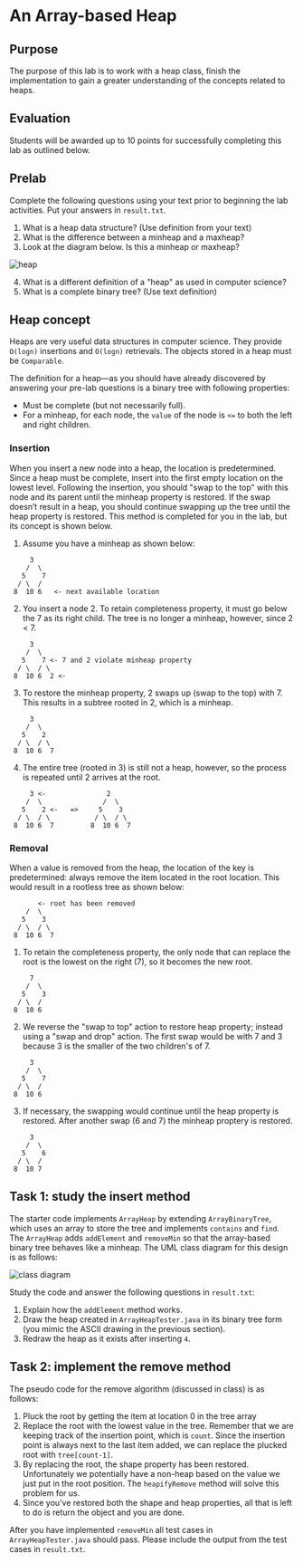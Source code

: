 # An Array-based Heap
## Purpose
The purpose of this lab is to work with a heap class, finish the
implementation to gain a greater understanding of the concepts related to heaps.

## Evaluation
Students will be awarded up to 10 points for successfully completing this lab
as outlined below.

## Prelab
Complete the following questions using your text prior to beginning the lab
activities. Put your answers in `result.txt`.

1. What is a heap data structure? (Use definition from your text)
2. What is the difference between a minheap and a maxheap?
3. Look at the diagram below.  Is this a minheap or maxheap?

![heap](./images/heap.png)

4. What is a different definition of a "heap" as used in computer science?
5. What is a complete binary tree? (Use text definition)

## Heap concept
Heaps are very useful data structures in computer science. They provide
`O(logn)` insertions and `O(logn)` retrievals. The objects stored in a heap must be `Comparable`.

The definition for a heap—as you should have already discovered by answering
your pre-lab questions is a binary tree with following properties:
* Must be complete (but not necessarily full).
* For a minheap, for each node, the `value` of the node is `<=` to both the left and right children.

### Insertion
When you insert a new node into a heap, the location is predetermined.
Since a heap must be complete, insert into the first empty location on the
lowest level. Following the insertion, you should "swap to the top" with this
node and its parent until the minheap property is restored. If the swap doesn’t
result in a heap, you should continue swapping up the tree until the heap
property is restored. This method is completed for you in the lab, but its
concept is shown below.

1. Assume you have a minheap as shown below:
```
     3
    /  \
   5    7
  / \  /
 8  10 6   <- next available location
```
2. You insert a node 2. To retain completeness property, it must
   go below the 7 as its right child. The tree is no longer a minheap, however,
   since 2 < 7.
```
     3
    /  \
   5    7 <- 7 and 2 violate minheap property
  / \  / \
 8  10 6  2 <-
```
3. To restore the minheap property, 2 swaps up (swap to the top) with 7.  This
   results in a subtree rooted in 2, which is a minheap.
```
     3
    /  \
   5    2
  / \  / \
 8  10 6  7
```
4. The entire tree (rooted in 3) is still not a heap, however, so the process
   is repeated until 2 arrives at the root.
```
     3 <-               2
    /  \               /  \
   5    2 <-   =>     5    3
  / \  / \           / \  / \
 8  10 6  7         8  10 6  7
```
### Removal
When a value is removed from the heap, the location of the key is
predetermined: always remove the item located in the root location. This would
result in a rootless tree as shown below:
```
       <- root has been removed
    /  \
   5    3
  / \  / \
 8  10 6  7
```
1. To retain the completeness property, the only node that can replace the root
   is the lowest on the right (7), so it becomes the new root.
```
     7
    /  \
   5    3
  / \  /
 8  10 6
```
2. We reverse the "swap to top" action to restore heap property; instead using
   a "swap and drop" action. The first swap would be with 7 and 3 because 3 is the smaller of the two children's of 7.
```
     3
    /  \
   5    7
  / \  /
 8  10 6
```
3. If necessary, the swapping would continue until the heap property is restored. After another swap (6 and 7) the minheap proptery is restored.
```
     3
    /  \
   5    6
  / \  /
 8  10 7
```

## Task 1: study the insert method
The starter code implements `ArrayHeap` by extending `ArrayBinaryTree`, which uses an array to store the tree and implements `contains` and `find`. The `ArrayHeap` adds `addElement` and `removeMin` so that the array-based binary tree behaves like a minheap. The UML class diagram for this design is as follows:

![class diagram](./images/class_diagram.png)

Study the code and answer the following questions in `result.txt`:
1. Explain how the `addElement` method works.
2. Draw the heap created in `ArrayHeapTester.java` in its binary tree form (you mimic the ASCII drawing in the previous section).
3. Redraw the heap as it exists after inserting `4`.

## Task 2: implement the remove method
The pseudo code for the remove algorithm (discussed in class) is as follows:
1. Pluck the root by getting the item at location 0 in the tree array
2. Replace the root with the lowest value in the tree. Remember that we are keeping track of the insertion point, which is `count`. Since the insertion point is always next to the last item added, we can replace the plucked root with `tree[count-1]`.
3. By replacing the root, the shape property has been restored. Unfortunately
   we potentially have a non-heap based on the value we just put in the root
   position. The `heapifyRemove` method will solve this problem for us.
4. Since you’ve restored both the shape and heap properties, all that is left to
   do is return the object and you are done.

After you have implemented `removeMin` all test cases in `ArrayHeapTester.java` should pass. Please include the output from the test cases in `result.txt`.
